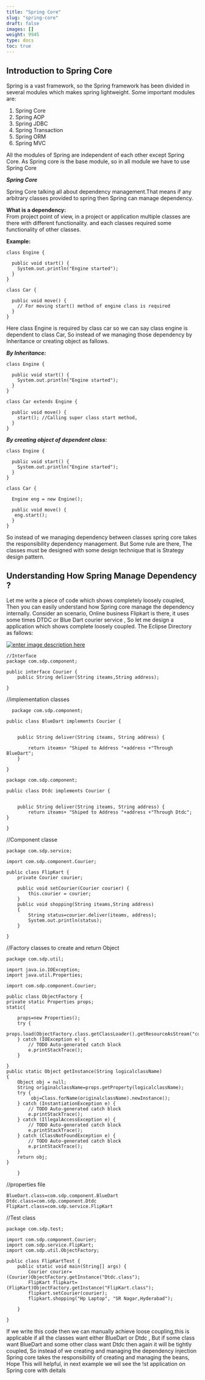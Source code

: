 ```yaml
---
title: "Spring Core"
slug: "spring-core"
draft: false
images: []
weight: 9945
type: docs
toc: true
---
```


## Introduction to Spring Core
Spring is a vast framework, so the Spring framework has been divided in several modules which makes spring lightweight.
Some important modules are:

 1. Spring Core
 2. Spring AOP
 3. Spring JDBC
 4. Spring Transaction
 5. Spring ORM
 6. Spring MVC

All the modules of Spring are independent of each other except Spring Core.
As Spring core is the base module, so in all module we have to use Spring Core

***Spring Core***

Spring Core talking  all about dependency management.That means if any arbitrary classes provided to spring then Spring can manage dependency.

**What is a dependency:**  
From project point of view, in a project or application multiple classes are there with different functionality. and each classes required some functionality of other classes.  

**Example:**

  

   

    class Engine {

      public void start() {
        System.out.println("Engine started");
      }    
    }

    class Car {

      public void move() {
        // For moving start() method of engine class is required
      }
    }

Here class Engine is required by class car so we can say class engine is 
dependent to class Car,
 So instead of we managing those dependency by  Inheritance or creating object as fallows.

***By Inheritance:***


    class Engine {

      public void start() {
        System.out.println("Engine started");
      }
    }
    
    class Car extends Engine {

      public void move() {
        start(); //Calling super class start method,
      }
    }
***By creating object of dependent class:***


    class Engine {

      public void start() {
        System.out.println("Engine started");
      }    
    }
    
    class Car {

      Engine eng = new Engine();
     
      public void move() {
       eng.start();
      }
    }

So instead of we managing dependency between classes spring core takes the responsibility  dependency management.
But Some rule are there, 
The classes must be designed with some design technique that is Strategy design pattern. 


  [1]: http://i.stack.imgur.com/Q7Q1m.jpg

## Understanding How Spring Manage Dependency ?
Let me write a piece of code which shows completely loosely coupled, Then you can easily understand how Spring core manage the dependency internally.
Consider an scenario, Online business Flipkart is there, it uses some times DTDC or Blue Dart courier service , So let me design a application which shows complete loosely coupled. The Eclipse Directory as fallows:

[![enter image description here][1]][1]


  [1]: https://i.stack.imgur.com/LEJqC.jpg

    //Interface
    package com.sdp.component;
    
    public interface Courier {
        public String deliver(String iteams,String address);
    
    }


//implementation classes

      package com.sdp.component;

    public class BlueDart implements Courier {
    
        
        public String deliver(String iteams, String address) {
            
            return iteams+ "Shiped to Address "+address +"Through BlueDart";
        }
    
    }

    package com.sdp.component;
    
    public class Dtdc implements Courier {
    
        
        public String deliver(String iteams, String address) {
            return iteams+ "Shiped to Address "+address +"Through Dtdc";    }
    
    }

//Component classe

    package com.sdp.service;
    
    import com.sdp.component.Courier;
    
    public class FlipKart {
        private Courier courier;
    
        public void setCourier(Courier courier) {
            this.courier = courier;
        }
        public void shopping(String iteams,String address)
        {
            String status=courier.deliver(iteams, address);
            System.out.println(status);
        }
    
    }

//Factory classes to create and return Object

    package com.sdp.util;
    
    import java.io.IOException;
    import java.util.Properties;
    
    import com.sdp.component.Courier;
    
    public class ObjectFactory {
    private static Properties props;
    static{
        
        props=new Properties();
        try {
            props.load(ObjectFactory.class.getClassLoader().getResourceAsStream("com//sdp//common//app.properties"));
        } catch (IOException e) {
            // TODO Auto-generated catch block
            e.printStackTrace();
        }
        
    }
    public static Object getInstance(String logicalclassName)
    {
        Object obj = null;
        String originalclassName=props.getProperty(logicalclassName);
        try {
             obj=Class.forName(originalclassName).newInstance();
        } catch (InstantiationException e) {
            // TODO Auto-generated catch block
            e.printStackTrace();
        } catch (IllegalAccessException e) {
            // TODO Auto-generated catch block
            e.printStackTrace();
        } catch (ClassNotFoundException e) {
            // TODO Auto-generated catch block
            e.printStackTrace();
        }
        return obj;
    }
        
        }




//properties file

    BlueDart.class=com.sdp.component.BlueDart
    Dtdc.class=com.sdp.component.Dtdc
    FlipKart.class=com.sdp.service.FlipKart


//Test class


    package com.sdp.test;
    
    import com.sdp.component.Courier;
    import com.sdp.service.FlipKart;
    import com.sdp.util.ObjectFactory;
    
    public class FlipKartTest {
        public static void main(String[] args) {
            Courier courier=(Courier)ObjectFactory.getInstance("Dtdc.class");
            FlipKart flipkart=(FlipKart)ObjectFactory.getInstance("FlipKart.class");
            flipkart.setCourier(courier);
            flipkart.shopping("Hp Laptop", "SR Nagar,Hyderabad");
            
        }
    
    }

If we write this code then we can manually achieve loose coupling,this is applicable if all the classes want either BlueDart or Dtdc , But if some class want BlueDart and some other class want Dtdc then again it will be tightly coupled, So instead of we creating and managing the dependency injection Spring core  takes the responsibility of creating and managing the beans, Hope This will helpful, in next example we wil see the !st application on Spring core with deitals





